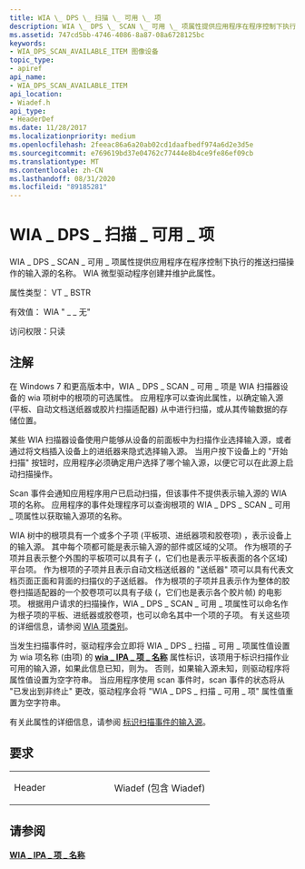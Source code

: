 ```yaml
---
title: WIA \_ DPS \_ 扫描 \_ 可用 \_ 项
description: WIA \_ DPS \_ SCAN \_ 可用 \_ 项属性提供应用程序在程序控制下执行的推送扫描操作的输入源的名称。 WIA 微型驱动程序创建并维护此属性。
ms.assetid: 747cd5bb-4746-4086-8a87-08a6728125bc
keywords:
- WIA_DPS_SCAN_AVAILABLE_ITEM 图像设备
topic_type:
- apiref
api_name:
- WIA_DPS_SCAN_AVAILABLE_ITEM
api_location:
- Wiadef.h
api_type:
- HeaderDef
ms.date: 11/28/2017
ms.localizationpriority: medium
ms.openlocfilehash: 2feeac86a6a20ab02cd1daafbedf974a6d2e3d5e
ms.sourcegitcommit: e769619bd37e04762c77444e8b4ce9fe86ef09cb
ms.translationtype: MT
ms.contentlocale: zh-CN
ms.lasthandoff: 08/31/2020
ms.locfileid: "89185281"
---
```

# <a name="wia_dps_scan_available_item"></a>WIA \_ DPS \_ 扫描 \_ 可用 \_ 项


WIA \_ DPS \_ SCAN \_ 可用 \_ 项属性提供应用程序在程序控制下执行的推送扫描操作的输入源的名称。 WIA 微型驱动程序创建并维护此属性。

属性类型： VT \_ BSTR

有效值： WIA " \_ \_ 无"

访问权限：只读

<a name="remarks"></a>注解
-------

在 Windows 7 和更高版本中，WIA \_ DPS \_ SCAN \_ 可用 \_ 项是 WIA 扫描器设备的 wia 项树中的根项的可选属性。 应用程序可以查询此属性，以确定输入源 (平板、自动文档送纸器或胶片扫描适配器) 从中进行扫描，或从其传输数据的存储位置。

某些 WIA 扫描器设备使用户能够从设备的前面板中为扫描作业选择输入源，或者通过将文档插入设备上的进纸器来隐式选择输入源。 当用户按下设备上的 "开始扫描" 按钮时，应用程序必须确定用户选择了哪个输入源，以便它可以在此源上启动扫描操作。

Scan 事件会通知应用程序用户已启动扫描，但该事件不提供表示输入源的 WIA 项的名称。 应用程序的事件处理程序可以查询根项的 WIA \_ DPS \_ SCAN \_ 可用 \_ 项属性以获取输入源项的名称。

WIA 树中的根项具有一个或多个子项 (平板项、进纸器项和胶卷项) ，表示设备上的输入源。 其中每个项都可能是表示输入源的部件或区域的父项。 作为根项的子项并且表示整个外围的平板项可以具有子 (，它们也是表示平板表面的各个区域) 平台项。 作为根项的子项并且表示自动文档送纸器的 "送纸器" 项可以具有代表文档页面正面和背面的扫描仪的子送纸器。 作为根项的子项并且表示作为整体的胶卷扫描适配器的一个胶卷项可以具有子级 (，它们也是表示各个胶片帧) 的电影项。 根据用户请求的扫描操作，WIA \_ DPS \_ SCAN \_ 可用 \_ 项属性可以命名作为根子项的平板、进纸器或胶卷项，也可以命名其中一个项的子项。 有关这些项的详细信息，请参阅 [WIA 项类别](./wia-item-categories.md)。

当发生扫描事件时，驱动程序会立即将 WIA \_ DPS \_ 扫描 \_ 可用 \_ 项属性值设置为 wia 项名称 (由项) 的 [**wia \_ IPA \_ 项 \_ 名称**](wia-ipa-item-name.md) 属性标识，该项用于标识扫描作业可用的输入源，如果此信息已知，则为。 否则，如果输入源未知，则驱动程序将属性值设置为空字符串。 当应用程序使用 scan 事件时，scan 事件的状态将从 "已发出到非终止" 更改，驱动程序会将 "WIA \_ DPS \_ 扫描 \_ 可用 \_ 项" 属性值重置为空字符串。

有关此属性的详细信息，请参阅 [标识扫描事件的输入源](./identifying-the-input-source-for-a-scan-event.md)。

<a name="requirements"></a>要求
------------

<table>
<colgroup>
<col width="50%" />
<col width="50%" />
</colgroup>
<tbody>
<tr class="odd">
<td><p>Header</p></td>
<td>Wiadef (包含 Wiadef) </td>
</tr>
</tbody>
</table>

## <a name="see-also"></a>请参阅


[**WIA \_ IPA \_ 项 \_ 名称**](wia-ipa-item-name.md)

 

